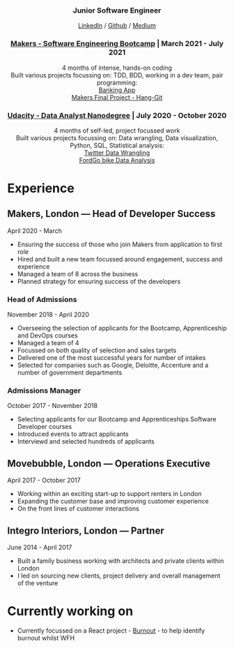 <div align="center"> 
 
### Junior Software Engineer 
 
 [LinkedIn](https://www.linkedin.com/in/j-kelly/) / [Github](https://github.com/JD-Kelly) / [Medium](https://jonny-kelly.medium.com/)

### [Makers - Software Engineering Bootcamp](https://makers.tech/curriculum/) | March 2021 - July 2021
4 months of intense, hands-on coding  
    Built various projects focussing on: TDD, BDD, working in a dev team, pair programming:  
        [Banking App](https://github.com/JD-Kelly/bank_tech_test)  
        [Makers Final Project - Hang-Git](https://github.com/JD-Kelly/hang-git)
  

### [Udacity - Data Analyst Nanodegree](https://www.udacity.com/course/data-analyst-nanodegree--nd002) | July 2020 - October 2020
 4 months of self-led, project focussed work   
   Built various projects focussing on: Data wrangling, Data visualization, Python, SQL, Statistical analysis:    
     [Twitter Data Wrangling](https://github.com/JD-Kelly/twitter-data-wranglling)  
     [FordGo bike Data Analysis](https://github.com/JD-Kelly/Ford-GoBike-Data-Analysis)

 </div>
 
# Experience
## Makers, London — Head of Developer Success
April 2020 - March 
- Ensuring the success of those who join Makers from application to first role
- Hired and built a new team focussed around engagement, success and experience
- Managed a team of 8 across the business 
- Planned strategy for ensuring success of the developers

### Head of Admissions 
November 2018 - April 2020 
- Overseeing the selection of applicants for the Bootcamp, Apprenticeship and DevOps courses
- Managed a team of 4 
- Focussed on both quality of selection and sales targets 
- Delivered one of the most successful years for number of intakes
- Selected for companies such as Google, Deloitte, Accenture and a number of government departments

### Admissions Manager
October 2017 - November 2018
- Selecting applicants for our Bootcamp and Apprenticeships Software Developer courses
- Introduced events to attract applicants 
- Interviewd and selected hundreds of applicants

## Movebubble, London — Operations Executive 
April 2017 - October 2017 
- Working within an exciting start-up to support renters in London
- Expanding the customer base and improving customer experience
- On the front lines of customer interactions 

## Integro Interiors, London — Partner
June 2014 - April 2017
- Built a family business working with architects and private clients within London
- I led on sourcing new clients, project delivery and overall management of the venture


# Currently working on
- Currently focussed on a React project - [Burnout](https://github.com/JD-Kelly/burnout) - to help identify burnout whilst WFH








